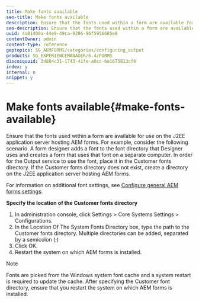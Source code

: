 ```yaml
---
title: Make fonts available
seo-title: Make fonts available
description: Ensure that the fonts used within a form are available for use on the J2EE application server hosting AEM forms.
seo-description: Ensure that the fonts used within a form are available for use on the J2EE application server hosting AEM forms.
uuid: 4a81400a-44e9-49ca-9206-96f5956685e8
contentOwner: admin
content-type: reference
geptopics: SG_AEMFORMS/categories/configuring_output
products: SG_EXPERIENCEMANAGER/6.4/FORMS
discoiquuid: 3d884c31-1743-41fe-a0cc-6a1675813cf6
index: y
internal: n
snippet: y
---
```


# Make fonts available{#make-fonts-available}

Ensure that the fonts used within a form are available for use on the J2EE application server hosting AEM forms. For example, consider the following scenario. A form designer adds a font to the font directory that Designer uses and creates a form that uses that font on a separate computer. In order for the Output service to use the font, place it in the Customer fonts directory. If the Customer fonts directory does not exist, create a directory on the J2EE application server hosting AEM forms.

For information on additional font settings, see [Configure general AEM forms settings](../../../forms/using/admin-help/configure-general-aem-forms-settings.md#configure-general-aem-forms-settings).

**Specify the location of the Customer fonts directory**

1. In administration console, click Settings &gt; Core Systems Settings &gt; Configurations.
1. In the Location Of The System Fonts Directory box, type the path to the Customer fonts directory. Multiple directories can be added, separated by a semicolon (;)
1. Click OK.
1. Restart the system on which AEM forms is installed.

>[!NOTE]
>
>Fonts are picked from the Windows system font cache and a system restart is required to update the cache. After specifying the Customer font directory, ensure that you restart the system on which AEM forms is installed.

